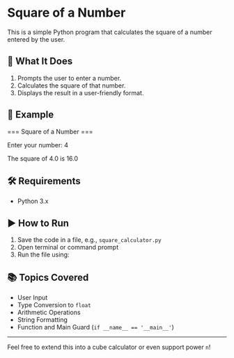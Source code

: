 # Square of a Number

This is a simple Python program that calculates the square of a number entered by the user.

## 🔢 What It Does

1. Prompts the user to enter a number.
2. Calculates the square of that number.
3. Displays the result in a user-friendly format.

## 🧠 Example

=== Square of a Number ===

Enter your number: 4

The square of 4.0 is 16.0


## 🛠 Requirements

- Python 3.x

## ▶️ How to Run

1. Save the code in a file, e.g., `square_calculator.py`
2. Open terminal or command prompt
3. Run the file using:


## 📚 Topics Covered

- User Input
- Type Conversion to `float`
- Arithmetic Operations
- String Formatting
- Function and Main Guard (`if __name__ == '__main__'`)

---

Feel free to extend this into a cube calculator or even support power `n`!
